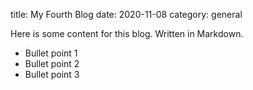 title: My Fourth Blog
date: 2020-11-08
category: general


Here is some content for this blog. Written in Markdown.

- Bullet point 1
- Bullet point 2
- Bullet point 3